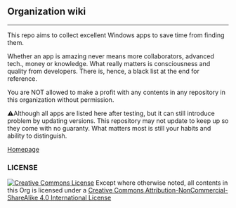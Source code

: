 ## Organization wiki

---

This repo aims to collect excellent Windows apps to save time from finding them.

Whether an app is amazing never means more collaborators, advanced tech., money or knowledge. What really matters is consciousness and quality from developers. There is, hence, a black list at the end for reference.

You are NOT allowed to make a profit with any contents in any repository in this organization without permission.

⚠️Although all apps are listed here after testing, but it can still introduce problem by updating versions. This repository may not update to keep up so they come with no guaranty. What matters most is still your habits and ability to distinguish.

[Homepage](http://amazingapps.org/en/)

### LICENSE
<a rel="license" href="http://creativecommons.org/licenses/by-nc-sa/4.0/"><img alt="Creative Commons License" style="border-width:0" src="https://i.creativecommons.org/l/by-nc-sa/4.0/88x31.png" /></a> Except where otherwise noted, all contents in this Org is licensed under a <a rel="license" href="http://creativecommons.org/licenses/by-nc-sa/4.0/">Creative Commons Attribution-NonCommercial-ShareAlike 4.0 International License</a>
